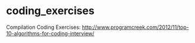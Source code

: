 # coding_exercises
Compilation Coding Exercises:
http://www.programcreek.com/2012/11/top-10-algorithms-for-coding-interview/
